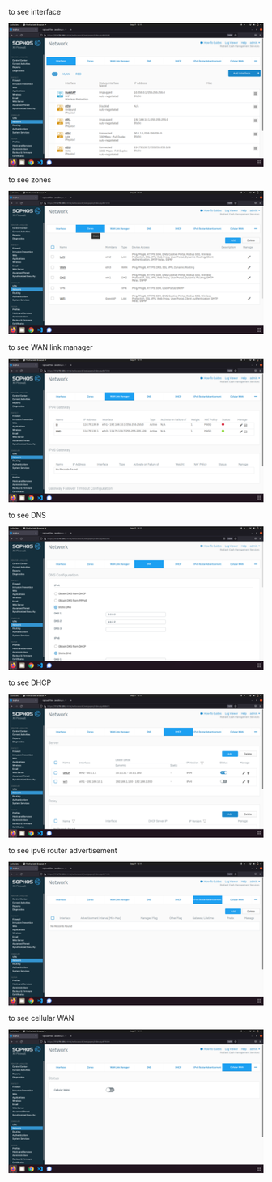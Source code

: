 to see interface 

![](_1.png)

to see zones

![](_2.png)

to see WAN link manager

![](_3.png)

to see DNS

![](_4.png)

to see DHCP

![](_5.png)

to see ipv6 router advertisement

![](_6.png)

to see cellular WAN

![](_7.png)
